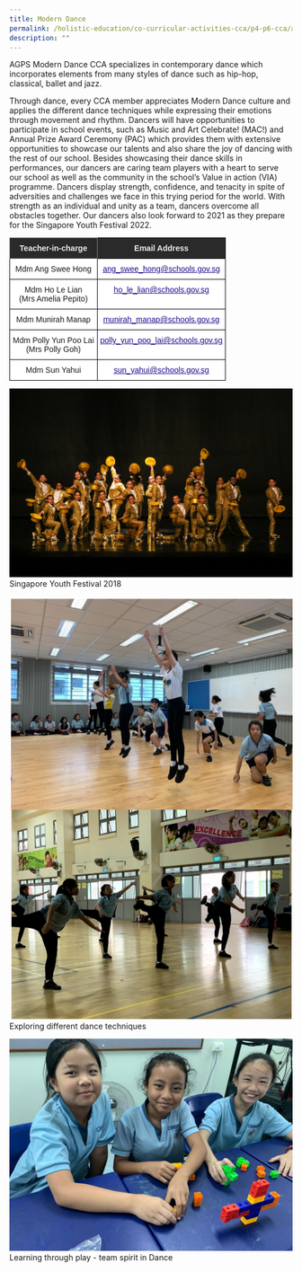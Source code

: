 ```yaml
---
title: Modern Dance
permalink: /holistic-education/co-curricular-activities-cca/p4-p6-cca/aesthetics/modern-dance
description: ""
---
```

AGPS Modern Dance CCA specializes in contemporary dance which incorporates elements from many styles of dance such as hip-hop, classical, ballet and jazz.

  

Through dance, every CCA member appreciates Modern Dance culture and applies the different dance techniques while expressing their emotions through movement and rhythm. Dancers will have opportunities to participate in school events, such as Music and Art Celebrate! (MAC!) and Annual Prize Award Ceremony (PAC) which provides them with extensive opportunities to showcase our talents and also share the joy of dancing with the rest of our school. Besides showcasing their dance skills in performances, our dancers are caring team players with a heart to serve our school as well as the community in the school’s Value in action (VIA) programme. Dancers display strength, confidence, and tenacity in spite of adversities and challenges we face in this trying period for the world. With strength as an individual and unity as a team, dancers overcome all obstacles together. Our dancers also look forward to 2021 as they prepare for the Singapore Youth Festival 2022.

<style type="text/css">
.tg  {border-collapse:collapse;border-spacing:0;}
.tg td{border-color:black;border-style:solid;border-width:1px;font-family:Arial, sans-serif;font-size:14px;
  overflow:hidden;padding:10px 5px;word-break:normal;}
.tg th{border-color:black;border-style:solid;border-width:1px;font-family:Arial, sans-serif;font-size:14px;
  font-weight:normal;overflow:hidden;padding:10px 5px;word-break:normal;}
.tg .tg-2705{background-color:#2A2A2A;color:#EEE;font-weight:bold;text-align:center;vertical-align:middle}
.tg .tg-8zvm{background-color:#2A2A2A;border-color:inherit;color:#EEE;font-weight:bold;text-align:center;vertical-align:middle}
.tg .tg-f4yw{background-color:#FFF;text-align:center;vertical-align:middle}
.tg .tg-0pyt{background-color:#FFF;color:#21088A;font-weight:bold;text-align:center;text-decoration:underline;vertical-align:top}
</style>
<table class="tg">
<thead>
  <tr>
    <th class="tg-8zvm"><span style="color:#EEE;background-color:#2A2A2A">Teacher-in-charge</span></th>
    <th class="tg-2705"><span style="color:#EEE;background-color:#2A2A2A">Email Address</span></th>
  </tr>
</thead>
<tbody>
  <tr>
    <td class="tg-f4yw">Mdm Ang Swee Hong</td>
    <td class="tg-0pyt"><a href="mailto:ang_swee_hong@schools.gov.sg"><span style="font-weight:500;text-decoration:underline;color:#21088A">ang_swee_hong@schools.gov.sg</span></a></td>
  </tr>
  <tr>
    <td class="tg-f4yw">Mdm Ho Le Lian<br>(Mrs Amelia Pepito)</td>
    <td class="tg-0pyt"><a href="mailto:ho_le_lian@schools.gov.sg"><span style="font-weight:500;text-decoration:underline;color:#21088A">ho_le_lian@schools.gov.sg</span></a></td>
  </tr>
  <tr>
    <td class="tg-f4yw">Mdm Munirah Manap<br></td>
    <td class="tg-0pyt"><a href="mailto:munirah_manap@schools.gov.sg"><span style="font-weight:500;text-decoration:underline;color:#21088A">munirah_manap@schools.gov.sg</span></a><br></td>
  </tr>
  <tr>
    <td class="tg-f4yw">Mdm Polly Yun Poo Lai<br>(Mrs Polly Goh)<br></td>
    <td class="tg-0pyt"><a href="mailto:polly_yun_poo_lai@schools.gov.sg"><span style="font-weight:500;text-decoration:underline;color:#21088A">polly_yun_poo_lai@schools.gov.sg</span></a><br></td>
  </tr>
  <tr>
    <td class="tg-f4yw">Mdm Sun Yahui<br></td>
    <td class="tg-0pyt"><a href="mailto:sun_yahui@schools.gov.sg"><span style="font-weight:500;text-decoration:underline;color:#21088A">sun_yahui@schools.gov.sg</span></a></td>
  </tr>
</tbody>
</table>

![Singapore Youth Festival 2018](/images/SYF%202018.jpg)
Singapore Youth Festival 2018

![Exploring different dance techniques](/images/Exploring%20different%20dance%20techniques.png)
Exploring different dance techniques

![Learning through play - team spirit in Dance](/images/We%20play%20games%20to%20learn%20about%20team%20spirit%20in%20Dance!.jpg)
Learning through play - team spirit in Dance

